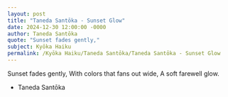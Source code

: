```yaml
---
layout: post
title: "Taneda Santōka - Sunset Glow"
date: 2024-12-30 12:00:00 -0000
author: Taneda Santōka
quote: "Sunset fades gently,"
subject: Kyōka Haiku
permalink: /Kyōka Haiku/Taneda Santōka/Taneda Santōka - Sunset Glow
---
```


Sunset fades gently,
With colors that fans out wide,
A soft farewell glow.

- Taneda Santōka
